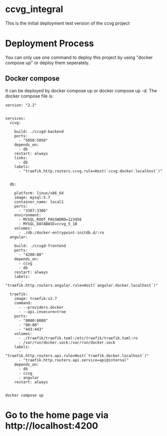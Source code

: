 # ccvg_integral
This is the initial deployment test version of the ccvg project
# Deployment Process
You can only use one command to deploy this project by using "docker compose up" or deploy them seperately.

## Docker compose
It can be deployed by docker compose up or docker compose up -d.
The docker compose file is:
```
version: "2.2"


services:
  ccvg:

    build: ./ccvgd-backend
    ports:
      - "5050:5050"
    depends_on:
      - db
    restart: always
    links:
      - db 
    labels:
      - "traefik.http.routers.ccvg.rule=Host(`ccvg.docker.localhost`)"


  db:

    platform: linux/x86_64
    image: mysql:5.7
    container_name: local1
    ports:
      - "3307:3306"
    environment:
      - MYSQL_ROOT_PASSWORD=123456
      - MYSQL_DATABASE=ccvg_5_18
    volumes:
      - ./db:/docker-entrypoint-initdb.d/:ro
  angular:

    build: ./ccvgd-frontend
    ports:
      - "4200:80"
    depends_on:
      - ccvg
      - db
    restart: always
    labels:
       - "traefik.http.routers.angular.rule=Host(`angular.docker.localhost`)"
  
  traefik:
    image: traefik:v2.7
    command:
      - --providers.docker
      - --api.insecure=true
    ports:
      - "8080:8080"
      - "80:80"
      - "443:443"
    volumes:
      - ./traefik/traefik.toml:/etc/traefik/traefik.toml:ro
      - /var/run/docker.sock:/var/run/docker.sock 
    labels:
      - "traefik.http.routers.api.rule=Host(`traefik.docker.localhost`)"
      - "traefik.http.routers.api.service=api@internal"
    depends_on:
      - db
      - ccvg
      - angular
    restart: always


```
```
docker compose up
```
# Go to the home page via http://localhost:4200
